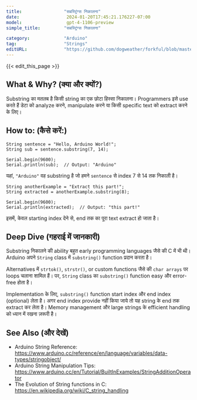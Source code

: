 ```yaml
---
title:                "सबस्ट्रिंग्स निकालना"
date:                  2024-01-20T17:45:21.176227-07:00
model:                 gpt-4-1106-preview
simple_title:         "सबस्ट्रिंग्स निकालना"

category:             "Arduino"
tag:                  "Strings"
editURL:              "https://github.com/dogweather/forkful/blob/master/content/hi/arduino/extracting-substrings.md"
---
```


{{< edit_this_page >}}

## What & Why? (क्या और क्यों?)
Substring का मतलब है किसी string का एक छोटा हिस्सा निकालना। Programmers इसे use करते हैं डेटा को analyze करने, manipulate करने या किसी specific text को extract करने के लिए।

## How to: (कैसे करें:)
```Arduino
String sentence = "Hello, Arduino World!";
String sub = sentence.substring(7, 14);

Serial.begin(9600);
Serial.println(sub);  // Output: "Arduino"
```
यहां, `"Arduino"` वह substring है जो हमने `sentence` से index 7 से 14 तक निकाली है।

```Arduino
String anotherExample = "Extract this part!";
String extracted = anotherExample.substring(8);

Serial.begin(9600);
Serial.println(extracted);  // Output: "this part!"
```
इसमें, केवल starting index देने से, end तक का पूरा text extract हो जाता है।

## Deep Dive (गहराई में जानकारी)
Substring निकालने की ability बहुत early programming languages जैसे की C में भी थी। Arduino अपने `String` class में `substring()` function प्रदान करता है।

Alternatives में `strtok()`, `strstr()`, or custom functions जैसे की `char arrays` पर loops चलाना शामिल हैं। पर, `String` class का `substring()` function easy और error-free होता है।

Implementation के लिए, `substring()` function start index और end index (optional) लेता है। अगर end index provide नहीं किया जाये तो यह string के end तक extract कर लेता है। Memory management और large strings के efficient handling को ध्यान में रखना ज़रूरी है।

## See Also (और देखें)
- Arduino String Reference: https://www.arduino.cc/reference/en/language/variables/data-types/stringobject/
- Arduino String Manipulation Tips: https://www.arduino.cc/en/Tutorial/BuiltInExamples/StringAdditionOperator
- The Evolution of String functions in C: https://en.wikipedia.org/wiki/C_string_handling
